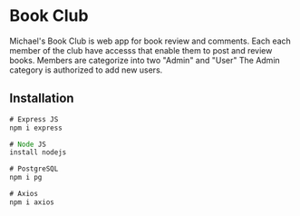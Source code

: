 # Book Club

Michael's Book Club is  web app for book review and comments.
Each each member of the club have accesss that enable them to post and review books.
Members are categorize into two "Admin" and "User"
The Admin category is authorized to add new users.

## Installation


```javascript
# Express JS
npm i express

# Node JS
install nodejs

# PostgreSQL
npm i pg

# Axios
npm i axios
